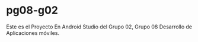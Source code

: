# pg08-g02
Este es el Proyecto En Android Studio del Grupo 02, Grupo 08 Desarrollo de Aplicaciones móviles.
